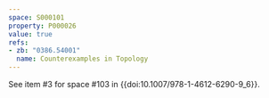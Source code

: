 ```yaml
---
space: S000101
property: P000026
value: true
refs:
- zb: "0386.54001"
  name: Counterexamples in Topology
---
```


See item #3 for space #103
in {{doi:10.1007\/978-1-4612-6290-9_6}}.
